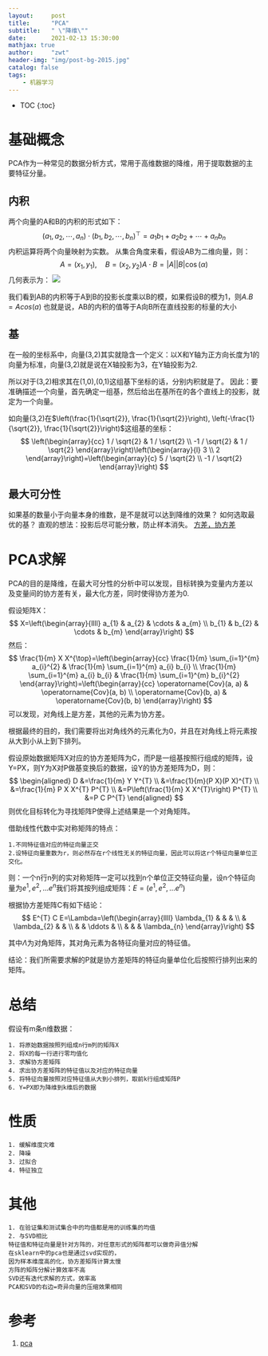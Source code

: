 ```yaml
---
layout:     post
title:      "PCA"
subtitle:   " \"降维\""
date:       2021-02-13 15:30:00 
mathjax: true
author:     "zwt"
header-img: "img/post-bg-2015.jpg"
catalog: false
tags:
    - 机器学习
---
```

* TOC
{:toc}

# 基础概念

PCA作为一种常见的数据分析方式，常用于高维数据的降维，用于提取数据的主要特征分量。

## 内积
两个向量的A和B的内积的形式如下：
$$
\left(a_{1}, a_{2}, \cdots, a_{n}\right) \cdot\left(b_{1}, b_{2}, \cdots, b_{n}\right)^{\top}=a_{1} b_{1}+a_{2} b_{2}+\cdots+a_{n} b_{n}
$$
内积运算将两个向量映射为实数。
从集合角度来看，假设AB为二维向量，则：
$$
A=\left(x_{1}, y_{1}\right), \quad B=\left(x_{2}, y_{2}\right) A \cdot B=|A||B| \cos (\alpha)
$$
几何表示为：
![](https://zwt0204.github.io//img/pca1.png)

我们看到AB的内积等于A到B的投影长度乘以B的模，如果假设B的模为1，则$A.B=Acos(a)$
也就是说，AB的内积的值等于A向B所在直线投影的标量的大小

## 基
在一般的坐标系中，向量(3,2)其实就隐含一个定义：以X和Y轴为正方向长度为1的向量为标准，向量(3,2)就是说在X轴投影为3，在Y轴投影为2.

所以对于(3,2)相求其在(1,0),(0,1)这组基下坐标的话，分别内积就是了。
因此：要准确描述一个向量，首先确定一组基，然后给出在基所在的各个直线上的投影，就定为一个向量。

如向量(3,2)在$\left(\frac{1}{\sqrt{2}}, \frac{1}{\sqrt{2}}\right), \left(-\frac{1}{\sqrt{2}}, \frac{1}{\sqrt{2}}\right)$这组基的坐标：
$$
\left(\begin{array}{cc}
1 / \sqrt{2} & 1 / \sqrt{2} \\
-1 / \sqrt{2} & 1 / \sqrt{2}
\end{array}\right)\left(\begin{array}{l}
3 \\
2
\end{array}\right)=\left(\begin{array}{c}
5 / \sqrt{2} \\
-1 / \sqrt{2}
\end{array}\right)
$$

## 最大可分性

如果基的数量小于向量本身的维数，是不是就可以达到降维的效果？
如何选取最优的基？
直观的想法：投影后尽可能分散，防止样本消失。
[方差，协方差](https://zwt0204.github.io/2020/05/15/%E6%95%B0%E5%AD%A6%E5%9F%BA%E7%A1%80/)

# PCA求解

PCA的目的是降维，在最大可分性的分析中可以发现，目标转换为变量内方差以及变量间的协方差有关，最大化方差，同时使得协方差为0.

假设矩阵X：
$$
X=\left(\begin{array}{llll}
a_{1} & a_{2} & \cdots & a_{m} \\
b_{1} & b_{2} & \cdots & b_{m}
\end{array}\right)
$$
然后：
$$
\frac{1}{m} X X^{\top}=\left(\begin{array}{cc}
\frac{1}{m} \sum_{i=1}^{m} a_{i}^{2} & \frac{1}{m} \sum_{i=1}^{m} a_{i} b_{i} \\
\frac{1}{m} \sum_{i=1}^{m} a_{i} b_{i} & \frac{1}{m} \sum_{i=1}^{m} b_{i}^{2}
\end{array}\right)=\left(\begin{array}{cc}
\operatorname{Cov}(a, a) & \operatorname{Cov}(a, b) \\
\operatorname{Cov}(b, a) & \operatorname{Cov}(b, b)
\end{array}\right)
$$
可以发现，对角线上是方差，其他的元素为协方差。

根据最终的目的，我们需要将出对角线外的元素化为0，并且在对角线上将元素按从大到小从上到下排列。

假设原始数据矩阵X对应的协方差矩阵为C，而P是一组基按照行组成的矩阵，设Y=PX，则Y为X对P做基变换后的数据，设Y的协方差矩阵为D，则：
$$
\begin{aligned}
D &=\frac{1}{m} Y Y^{T} \\
&=\frac{1}{m}(P X)(P X)^{T} \\
&=\frac{1}{m} P X X^{T} P^{T} \\
&=P\left(\frac{1}{m} X X^{T}\right) P^{T} \\
&=P C P^{T}
\end{aligned}
$$
则优化目标转化为寻找矩阵P使得上述结果是一个对角矩阵。

借助线性代数中实对称矩阵的特点：
```
1.不同特征值对应的特征向量正交
2.设特征向量重数为r，则必然存在r个线性无关的特征向量，因此可以将这r个特征向量单位正交化。
```
则：一个n行n列的实对称矩阵一定可以找到n个单位正交特征向量，设n个特征向量为$e^1,e^2,...e^n$我们将其按列组成矩阵：$E = (e^1,e^2,...e^n)$

根据协方差矩阵C有如下结论：
$$
E^{T} C E=\Lambda=\left(\begin{array}{llll}
\lambda_{1} & & & \\
& \lambda_{2} & & \\
& & \ddots & \\
& & & \lambda_{n}
\end{array}\right)
$$

其中$\Lambda$为对角矩阵，其对角元素为各特征向量对应的特征值。

结论：我们所需要求解的P就是协方差矩阵的特征向量单位化后按照行排列出来的矩阵。

# 总结

假设有m条n维数据：
```
1. 将原始数据按照列组成n行m列的矩阵X
2. 将X的每一行进行零均值化
3. 求解协方差矩阵
4. 求出协方差矩阵的特征值以及对应的特征向量
5. 将特征向量按照对应特征值从大到小排列，取前k行组成矩阵P
6. Y=PX即为降维到k维后的数据
```

# 性质

```
1. 缓解维度灾难
2. 降噪
3. 过拟合
4. 特征独立
```

# 其他
```
1. 在验证集和测试集合中的均值都是用的训练集的均值
2. 与SVD相比
特征值和特征向量是针对方阵的，对任意形式的矩阵都可以做奇异值分解
在sklearn中的pca也是通过svd实现的，
因为样本维度高的化，协方差矩阵计算太慢
方阵的矩阵分解计算效率不高
SVD还有迭代求解的方式，效率高
PCA和SVD的右边=奇异向量的压缩效果相同
```

# 参考
1. [pca](https://zhuanlan.zhihu.com/p/77151308)

